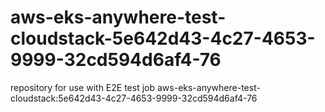# aws-eks-anywhere-test-cloudstack-5e642d43-4c27-4653-9999-32cd594d6af4-76
repository for use with E2E test job aws-eks-anywhere-test-cloudstack:5e642d43-4c27-4653-9999-32cd594d6af4-76

